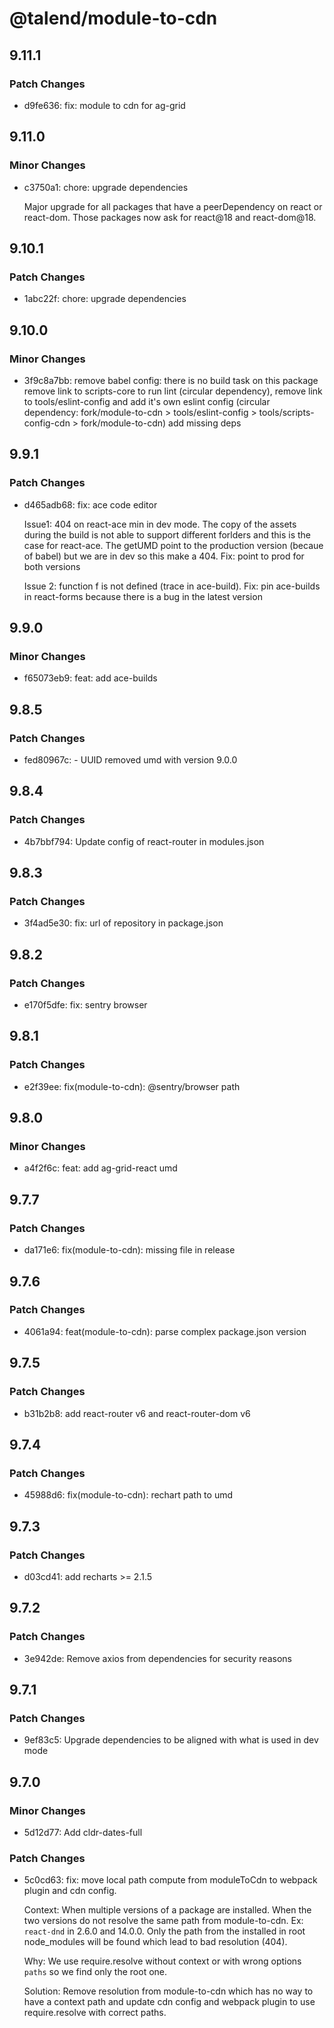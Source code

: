 # @talend/module-to-cdn

## 9.11.1

### Patch Changes

-   d9fe636: fix: module to cdn for ag-grid

## 9.11.0

### Minor Changes

-   c3750a1: chore: upgrade dependencies

    Major upgrade for all packages that have a peerDependency on react or react-dom. Those packages now ask for react@18 and react-dom@18.

## 9.10.1

### Patch Changes

-   1abc22f: chore: upgrade dependencies

## 9.10.0

### Minor Changes

-   3f9c8a7bb: remove babel config: there is no build task on this package
    remove link to scripts-core to run lint (circular dependency),
    remove link to tools/eslint-config and add it's own eslint config (circular dependency: fork/module-to-cdn > tools/eslint-config > tools/scripts-config-cdn > fork/module-to-cdn)
    add missing deps

## 9.9.1

### Patch Changes

-   d465adb68: fix: ace code editor

    Issue1: 404 on react-ace min in dev mode.
    The copy of the assets during the build is not able to support different forlders and this is the case for react-ace.
    The getUMD point to the production version (becaue of babel) but we are in dev so this make a 404.
    Fix: point to prod for both versions

    Issue 2: function f is not defined (trace in ace-build).
    Fix: pin ace-builds in react-forms because there is a bug in the latest version

## 9.9.0

### Minor Changes

-   f65073eb9: feat: add ace-builds

## 9.8.5

### Patch Changes

-   fed80967c: - UUID removed umd with version 9.0.0

## 9.8.4

### Patch Changes

-   4b7bbf794: Update config of react-router in modules.json

## 9.8.3

### Patch Changes

-   3f4ad5e30: fix: url of repository in package.json

## 9.8.2

### Patch Changes

-   e170f5dfe: fix: sentry browser

## 9.8.1

### Patch Changes

-   e2f39ee: fix(module-to-cdn): @sentry/browser path

## 9.8.0

### Minor Changes

-   a4f2f6c: feat: add ag-grid-react umd

## 9.7.7

### Patch Changes

-   da171e6: fix(module-to-cdn): missing file in release

## 9.7.6

### Patch Changes

-   4061a94: feat(module-to-cdn): parse complex package.json version

## 9.7.5

### Patch Changes

-   b31b2b8: add react-router v6 and react-router-dom v6

## 9.7.4

### Patch Changes

-   45988d6: fix(module-to-cdn): rechart path to umd

## 9.7.3

### Patch Changes

-   d03cd41: add recharts >= 2.1.5

## 9.7.2

### Patch Changes

-   3e942de: Remove axios from dependencies for security reasons

## 9.7.1

### Patch Changes

-   9ef83c5: Upgrade dependencies to be aligned with what is used in dev mode

## 9.7.0

### Minor Changes

-   5d12d77: Add cldr-dates-full

### Patch Changes

-   5c0cd63: fix: move local path compute from moduleToCdn to webpack plugin and cdn config.

    Context: When multiple versions of a package are installed.
    When the two versions do not resolve the same path from module-to-cdn.
    Ex: `react-dnd` in 2.6.0 and 14.0.0. Only the path from the installed in root node_modules will be found
    which lead to bad resolution (404).

    Why: We use require.resolve without context or with wrong options `paths` so we find only the root one.

    Solution: Remove resolution from module-to-cdn which has no way to have a context path and update cdn config and webpack plugin to use require.resolve with correct paths.
